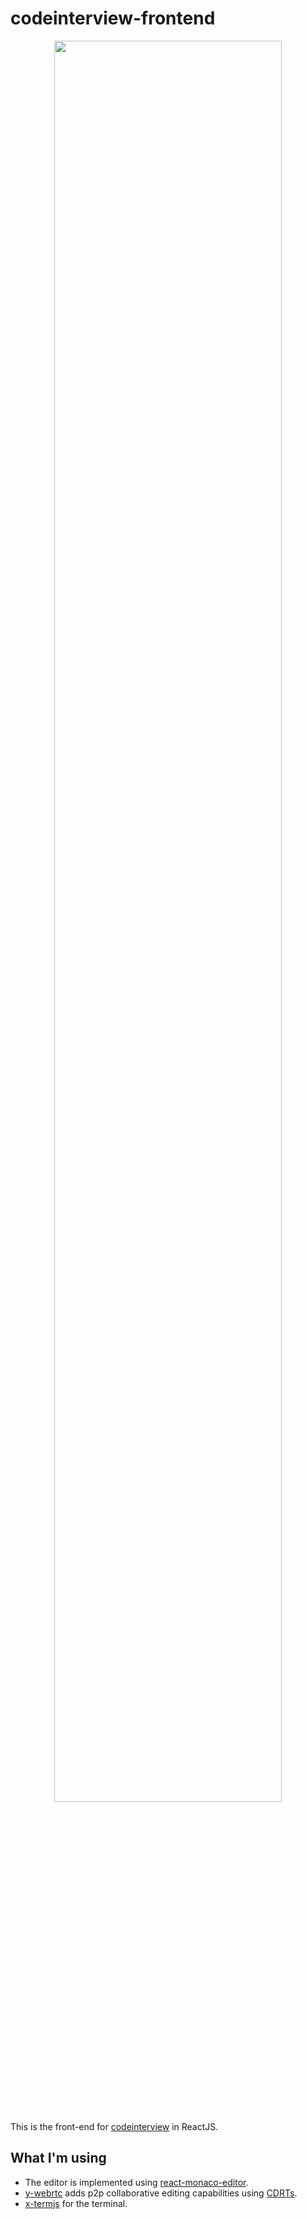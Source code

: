 # codeinterview-frontend

<p align="center">
  <img src="https://raw.githubusercontent.com/areebbeigh/codeinterview-frontend/master/src/assets/images/demo.png?token=ADURWHBSJK3G6CC27WZXHNS63WQ6A" width="85%" />
</p>

This is the front-end for [codeinterview](https://github.com/areebbeigh/codeinterview-backend) in ReactJS.

## What I'm using

- The editor is implemented using [react-monaco-editor](https://github.com/react-monaco-editor/react-monaco-editor).
-  [y-webrtc](https://github.com/yjs/y-webrtc) adds p2p collaborative editing capabilities using [CDRTs](https://en.wikipedia.org/wiki/Conflict-free_replicated_data_type).
- [x-termjs](https://github.com/xtermjs/xterm.js) for the terminal.
